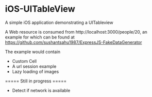 # iOS-UITableView

A simple iOS application demonstrating a UITableview

A Web resource is consumed from http://localhost:3000/people/20, an example for which can be
found at https://github.com/sushantsahu1987/ExpressJS-FakeDataGenerator 

The example would contain
- Custom Cell
- A url session example
- Lazy loading of images 



===== Still in progress =====
- Detect if network is available


